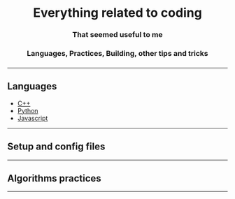 <h1 align="center">Everything related to coding</h1>
<h3 align="center">That seemed useful to me<h3>
<h3 align="center">Languages, Practices, Building, other tips and tricks<h3>

---

## Languages

* [C++]()
* [Python]()
* [Javascript]()

---

## Setup and config files

---

## Algorithms practices

---
